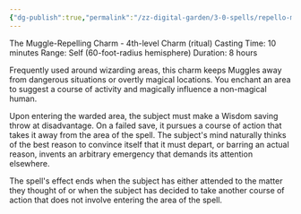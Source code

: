 ```yaml
---
{"dg-publish":true,"permalink":"/zz-digital-garden/3-0-spells/repello-muggletum/"}
---
```


The Muggle-Repelling Charm - 4th-level Charm (ritual) 
Casting Time: 10 minutes 
Range: Self (60-foot-radius hemisphere) 
Duration: 8 hours 

Frequently used around wizarding areas, this charm keeps Muggles away from dangerous situations or overtly magical locations. You enchant an area to suggest a course of activity and magically influence a non-magical human. 

Upon entering the warded area, the subject must make a Wisdom saving throw at disadvantage. On a failed save, it pursues a course of action that takes it away from the area of the spell. The subject's mind naturally thinks of the best reason to convince itself that it must depart, or barring an actual reason, invents an arbitrary emergency that demands its attention elsewhere. 

The spell's effect ends when the subject has either attended to the matter they thought of or when the subject has decided to take another course of action that does not involve entering the area of the spell.